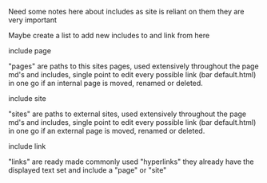 Need some notes here about includes as site is reliant on them they are very important

Maybe create a list to add new includes to and link from here

include page

"pages" are paths to this sites pages, used extensively throughout the page md's and includes, single point to edit every possible link (bar default.html) in one go if an internal page is moved, renamed or deleted.

include site

"sites" are paths to external sites, used extensively throughout the page md's and includes, single point to edit every possible link (bar default.html) in one go if an external page is moved, renamed or deleted.

include link

"links" are ready made commonly used "hyperlinks" they already have the displayed text set and include a "page" or "site"  

